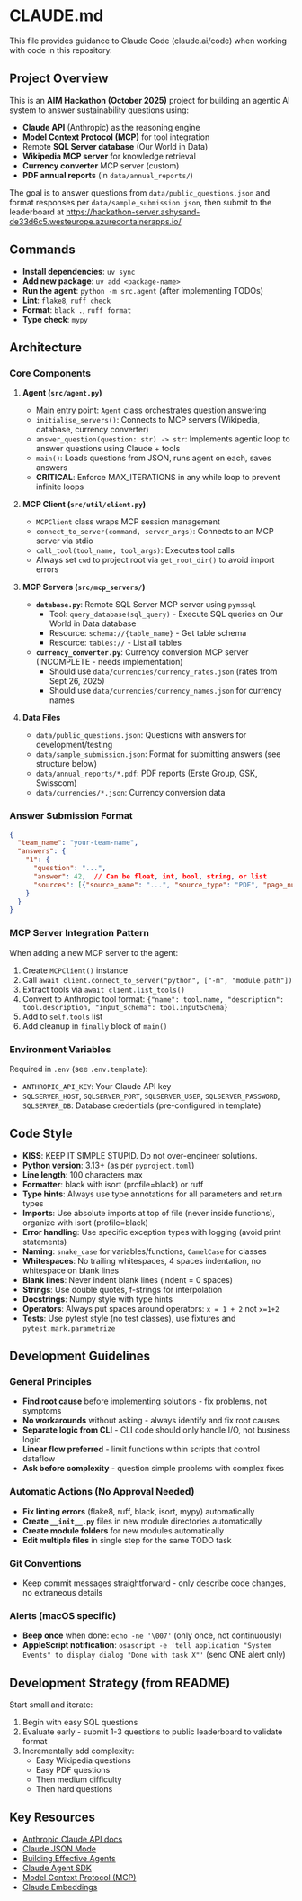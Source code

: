 # CLAUDE.md

This file provides guidance to Claude Code (claude.ai/code) when working with code in this repository.

## Project Overview

This is an **AIM Hackathon (October 2025)** project for building an agentic AI system to answer sustainability questions using:
- **Claude API** (Anthropic) as the reasoning engine
- **Model Context Protocol (MCP)** for tool integration
- Remote **SQL Server database** (Our World in Data)
- **Wikipedia MCP server** for knowledge retrieval
- **Currency converter** MCP server (custom)
- **PDF annual reports** (in `data/annual_reports/`)

The goal is to answer questions from `data/public_questions.json` and format responses per `data/sample_submission.json`, then submit to the leaderboard at https://hackathon-server.ashysand-de33d6c5.westeurope.azurecontainerapps.io/

## Commands

- **Install dependencies**: `uv sync`
- **Add new package**: `uv add <package-name>`
- **Run the agent**: `python -m src.agent` (after implementing TODOs)
- **Lint**: `flake8`, `ruff check`
- **Format**: `black .`, `ruff format`
- **Type check**: `mypy`

## Architecture

### Core Components

1. **Agent (`src/agent.py`)**
   - Main entry point: `Agent` class orchestrates question answering
   - `initialise_servers()`: Connects to MCP servers (Wikipedia, database, currency converter)
   - `answer_question(question: str) -> str`: Implements agentic loop to answer questions using Claude + tools
   - `main()`: Loads questions from JSON, runs agent on each, saves answers
   - **CRITICAL**: Enforce MAX_ITERATIONS in any while loop to prevent infinite loops

2. **MCP Client (`src/util/client.py`)**
   - `MCPClient` class wraps MCP session management
   - `connect_to_server(command, server_args)`: Connects to an MCP server via stdio
   - `call_tool(tool_name, tool_args)`: Executes tool calls
   - Always set `cwd` to project root via `get_root_dir()` to avoid import errors

3. **MCP Servers (`src/mcp_servers/`)**
   - **`database.py`**: Remote SQL Server MCP server using `pymssql`
     - Tool: `query_database(sql_query)` - Execute SQL queries on Our World in Data database
     - Resource: `schema://{table_name}` - Get table schema
     - Resource: `tables://` - List all tables
   - **`currency_converter.py`**: Currency conversion MCP server (INCOMPLETE - needs implementation)
     - Should use `data/currencies/currency_rates.json` (rates from Sept 26, 2025)
     - Should use `data/currencies/currency_names.json` for currency names

4. **Data Files**
   - `data/public_questions.json`: Questions with answers for development/testing
   - `data/sample_submission.json`: Format for submitting answers (see structure below)
   - `data/annual_reports/*.pdf`: PDF reports (Erste Group, GSK, Swisscom)
   - `data/currencies/*.json`: Currency conversion data

### Answer Submission Format

```json
{
  "team_name": "your-team-name",
  "answers": {
    "1": {
      "question": "...",
      "answer": 42,  // Can be float, int, bool, string, or list
      "sources": [{"source_name": "...", "source_type": "PDF", "page_number": 123}]
    }
  }
}
```

### MCP Server Integration Pattern

When adding a new MCP server to the agent:
1. Create `MCPClient()` instance
2. Call `await client.connect_to_server("python", ["-m", "module.path"])`
3. Extract tools via `await client.list_tools()`
4. Convert to Anthropic tool format: `{"name": tool.name, "description": tool.description, "input_schema": tool.inputSchema}`
5. Add to `self.tools` list
6. Add cleanup in `finally` block of `main()`

### Environment Variables

Required in `.env` (see `.env.template`):
- `ANTHROPIC_API_KEY`: Your Claude API key
- `SQLSERVER_HOST`, `SQLSERVER_PORT`, `SQLSERVER_USER`, `SQLSERVER_PASSWORD`, `SQLSERVER_DB`: Database credentials (pre-configured in template)

## Code Style

- **KISS**: KEEP IT SIMPLE STUPID. Do not over-engineer solutions.
- **Python version**: 3.13+ (as per `pyproject.toml`)
- **Line length**: 100 characters max
- **Formatter**: black with isort (profile=black) or ruff
- **Type hints**: Always use type annotations for all parameters and return types
- **Imports**: Use absolute imports at top of file (never inside functions), organize with isort (profile=black)
- **Error handling**: Use specific exception types with logging (avoid print statements)
- **Naming**: `snake_case` for variables/functions, `CamelCase` for classes
- **Whitespaces**: No trailing whitespaces, 4 spaces indentation, no whitespace on blank lines
- **Blank lines**: Never indent blank lines (indent = 0 spaces)
- **Strings**: Use double quotes, f-strings for interpolation
- **Docstrings**: Numpy style with type hints
- **Operators**: Always put spaces around operators: `x = 1 + 2` not `x=1+2`
- **Tests**: Use pytest style (no test classes), use fixtures and `pytest.mark.parametrize`

## Development Guidelines

### General Principles
- **Find root cause** before implementing solutions - fix problems, not symptoms
- **No workarounds** without asking - always identify and fix root causes
- **Separate logic from CLI** - CLI code should only handle I/O, not business logic
- **Linear flow preferred** - limit functions within scripts that control dataflow
- **Ask before complexity** - question simple problems with complex fixes

### Automatic Actions (No Approval Needed)
- **Fix linting errors** (flake8, ruff, black, isort, mypy) automatically
- **Create `__init__.py`** files in new module directories automatically
- **Create module folders** for new modules automatically
- **Edit multiple files** in single step for the same TODO task

### Git Conventions
- Keep commit messages straightforward - only describe code changes, no extraneous details

### Alerts (macOS specific)
- **Beep once** when done: `echo -ne '\007'` (only once, not continuously)
- **AppleScript notification**: `osascript -e 'tell application "System Events" to display dialog "Done with task X"'` (send ONE alert only)

## Development Strategy (from README)

Start small and iterate:
1. Begin with easy SQL questions
2. Evaluate early - submit 1-3 questions to public leaderboard to validate format
3. Incrementally add complexity:
   - Easy Wikipedia questions
   - Easy PDF questions
   - Then medium difficulty
   - Then hard questions

## Key Resources

- [Anthropic Claude API docs](https://docs.claude.com/en/docs/get-started#python)
- [Claude JSON Mode](https://docs.claude.com/en/docs/test-and-evaluate/strengthen-guardrails/increase-consistency)
- [Building Effective Agents](https://www.anthropic.com/engineering/building-effective-agents)
- [Claude Agent SDK](https://www.anthropic.com/engineering/building-agents-with-the-claude-agent-sdk)
- [Model Context Protocol (MCP)](https://modelcontextprotocol.io/docs/develop/build-server)
- [Claude Embeddings](https://docs.claude.com/en/docs/build-with-claude/embeddings)